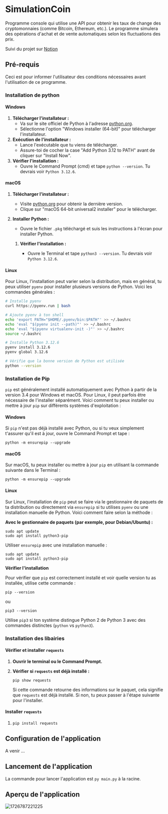 # SimulationCoin

Programme console qui utilise une API pour obtenir les taux de change des cryptomonnaies (comme Bitcoin, Ethereum, etc.). Le programme simulera des opérations d'achat et de vente automatiques selon les fluctuations des prix.

Suivi du projet sur [Notion](https://elated-rib-ed4.notion.site/Python-App-Crypto-5eca7be8044640c5b3ff04f4cd421709)

## Pré-requis

Ceci est pour informer l'utilisateur des conditions nécessaires avant l'utilisation de ce programme.

### Installation de python

#### Windows

1. **Télécharger l'installateur :**
   * Va sur le site officiel de Python à l'adresse [python.org](https://www.python.org/downloads/release/python-3126/).
   * Sélectionne l'option "Windows installer (64-bit)" pour télécharger l'installateur.
2. **Exécution de l'installateur :**
   * Lance l'exécutable que tu viens de télécharger.
   * Assure-toi de cocher la case "Add Python 3.12 to PATH" avant de cliquer sur "Install Now".
3. **Vérifier l'installation :**
   * Ouvre le Command Prompt (cmd) et tape `python --version`. Tu devrais voir `Python 3.12.6`.

#### macOS

1. **Télécharger l'installateur :**

   * Visite [python.org](https://www.python.org/downloads/release/python-3126/) pour obtenir la dernière version.
   * Clique sur "macOS 64-bit universal2 installer" pour le télécharger.
2. **Installer Python :**

   * Ouvre le fichier `.pkg` téléchargé et suis les instructions à l'écran pour installer Python.

   1. **Vérifier l'installation :**

      * Ouvre le Terminal et tape `python3 --version`. Tu devrais voir `Python 3.12.6`.

#### Linux

Pour Linux, l'installation peut varier selon la distribution, mais en général, tu peux utiliser `pyenv` pour installer plusieurs versions de Python. Voici les commandes générales :

```bash
# Installe pyenv
curl https://pyenv.run | bash

# Ajoute pyenv à ton shell
echo 'export PATH="$HOME/.pyenv/bin:$PATH"' >> ~/.bashrc
echo 'eval "$(pyenv init --path)"' >> ~/.bashrc
echo 'eval "$(pyenv virtualenv-init -)"' >> ~/.bashrc
source ~/.bashrc

# Installe Python 3.12.6
pyenv install 3.12.6
pyenv global 3.12.6

# Vérifie que la bonne version de Python est utilisée
python --version

```

### Installation de Pip

`pip` est généralement installé automatiquement avec Python à partir de la version 3.4 pour Windows et macOS. Pour Linux, il peut parfois être nécessaire de l'installer séparément. Voici comment tu peux installer ou mettre à jour `pip` sur différents systèmes d'exploitation :

#### Windows

Si `pip` n'est pas déjà installé avec Python, ou si tu veux simplement t'assurer qu'il est à jour, ouvre le Command Prompt et tape :

`python -m ensurepip --upgrade`

#### macOS

Sur macOS, tu peux installer ou mettre à jour `pip` en utilisant la commande suivante dans le Terminal :

`python -m ensurepip --upgrade`

#### Linux

Sur Linux, l'installation de `pip` peut se faire via le gestionnaire de paquets de ta distribution ou directement via `ensurepip` si tu utilises `pyenv` ou une installation manuelle de Python. Voici comment faire selon la méthode :

**Avec le gestionnaire de paquets (par exemple, pour Debian/Ubuntu) :**

```
sudo apt update
sudo apt install python3-pip
```

Utiliser `ensurepip` avec une installation manuelle :

```
sudo apt update
sudo apt install python3-pip
```

**Vérifier l'installation**

Pour vérifier que `pip` est correctement installé et voir quelle version tu as installée, utilise cette commande :

```
pip --version
```

ou

```
pip3 --version
```

Utilise `pip3` si ton système distingue Python 2 de Python 3 avec des commandes distinctes (`python` vs `python3`).

### Installation des libairies

#### Vérifier et installer `requests`

1. **Ouvrir le terminal ou le Command Prompt.**
2. **Vérifier si `requests` est déjà installé :**

   ```
   pip show requests
   ```

   Si cette commande retourne des informations sur le paquet, cela signifie que `requests` est déjà installé. Si non, tu peux passer à l'étape suivante pour l'installer.

#### Installer `requests`

1. ```
   pip install requests
   ```

## Configuration de l'application

A venir ...

## Lancement de l'application

La commande pour lancer l'application est `py main.py` à la racine.

## Aperçu de l'application

![1726787221225](image/README/1726787221225.png)
